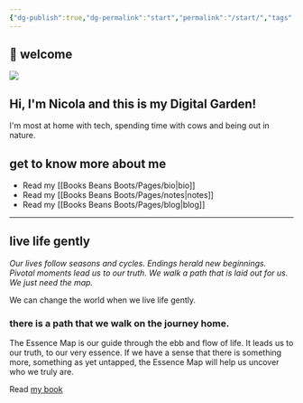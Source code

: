 ```yaml
---
{"dg-publish":true,"dg-permalink":"start","permalink":"/start/","tags":"gardenEntry","dgHomeLink":true,"dgPassFrontmatter":false}
---
```



## 🌳 welcome

![](https://source.unsplash.com/QdQEtkscDi8/1900x1200)

## Hi, I'm Nicola and this is my Digital Garden!

I'm most at home with tech, spending time with cows and being out in nature. 

## get to know more about me

- Read my [[Books Beans Boots/Pages/bio|bio]]
- Read my [[Books Beans Boots/Pages/notes|notes]]
- Read my [[Books Beans Boots/Pages/blog|blog]]

---

## live life gently

*Our lives follow seasons and cycles. Endings herald new beginnings. Pivotal moments lead us to our truth. We walk a path that is laid out for us. We just need the map.*

We can change the world when we live life gently.

### there is a path that we walk on the journey home.

The Essence Map is our guide through the ebb and flow of life. It leads us to our truth, to our very essence. If we have a sense that there is something more, something as yet untapped, the Essence Map will help us uncover who we truly are.

Read [my book](https://booksbeansboots.co.uk/llgindex)










